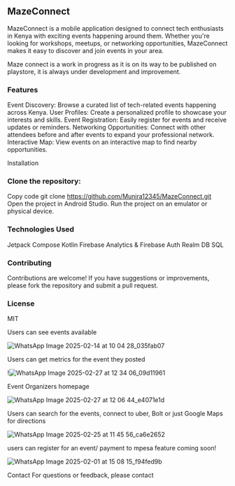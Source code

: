
## MazeConnect
MazeConnect is a mobile application designed to connect tech enthusiasts in Kenya with exciting events happening around them. Whether you're looking for workshops, meetups, or networking opportunities, MazeConnect makes it easy to discover and join events in your area.

Maze connect is a work in progress as it is on its way to be published on playstore, it is always under development and improvement.

### Features
Event Discovery: Browse a curated list of tech-related events happening across Kenya.
User Profiles: Create a personalized profile to showcase your interests and skills.
Event Registration: Easily register for events and receive updates or reminders.
Networking Opportunities: Connect with other attendees before and after events to expand your professional network.
Interactive Map: View events on an interactive map to find nearby opportunities.

Installation
### Clone the repository:

Copy code
git clone https://github.com/Munira12345/MazeConnect.git
Open the project in Android Studio.
Run the project on an emulator or physical device.

### Technologies Used
Jetpack Compose
Kotlin
Firebase Analytics & Firebase Auth
Realm DB 
SQL 

### Contributing
Contributions are welcome! If you have suggestions or improvements, please fork the repository and submit a pull request.

### License
MIT

Users can see events available 


![WhatsApp Image 2025-02-14 at 10 04 28_035fab07](https://github.com/user-attachments/assets/be5571f5-13d9-4e9e-84f1-b3ae3dba35bf)



Users can get metrics for the event they posted


!![WhatsApp Image 2025-02-27 at 12 34 06_09d11961](https://github.com/user-attachments/assets/372a374d-66a7-40b9-9787-226ef1eb1be6)




Event Organizers homepage  


![WhatsApp Image 2025-02-27 at 12 06 44_e4071e1d](https://github.com/user-attachments/assets/ddcad474-3e2e-4af8-b350-3539fc2a7737)



Users can search for the events, connect to uber, Bolt or just Google Maps for directions 



![WhatsApp Image 2025-02-25 at 11 45 56_ca6e2652](https://github.com/user-attachments/assets/bc7fb1f6-758f-4c38-b179-03cc32323f2e)



users can register for an event/ payment to mpesa feature coming soon! 



![WhatsApp Image 2025-02-01 at 15 08 15_f94fed9b](https://github.com/user-attachments/assets/907ea72e-3eef-4b0e-911f-eb985f005cc2)







Contact
For questions or feedback, please contact

